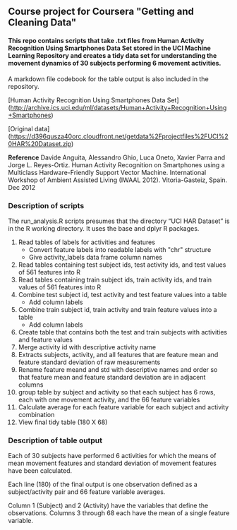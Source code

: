 ## **Course project for Coursera "Getting and Cleaning Data"**  

#### This repo contains scripts that take .txt files from Human Activity Recognition Using Smartphones Data Set stored in the UCI Machine Learning Repository and creates a tidy data set for understanding the movement dynamics of 30 subjects performing 6 movement activities.  

A markdown file codebook for the table output is also included in the repository.

[Human Activity Recognition Using Smartphones Data Set] (http://archive.ics.uci.edu/ml/datasets/Human+Activity+Recognition+Using+Smartphones)  

[Original data] (https://d396qusza40orc.cloudfront.net/getdata%2Fprojectfiles%2FUCI%20HAR%20Dataset.zip)  

**Reference** Davide Anguita, Alessandro Ghio, Luca Oneto, Xavier Parra and Jorge L. Reyes-Ortiz. Human Activity Recognition on Smartphones using a Multiclass Hardware-Friendly Support Vector Machine. International Workshop of Ambient Assisted Living (IWAAL 2012). Vitoria-Gasteiz, Spain. Dec 2012  

### **Description of scripts**  

The run_analysis.R scripts presumes that the directory “UCI HAR Dataset” is in the R working directory. It uses the base and dplyr R packages.  

1. Read tables of labels for activities and features
	+ Convert feature labels into readable labels with "chr" structure
	+ Give activity_labels data frame column names
2. Read tables containing test subject ids, test activity ids, and test values of 561 features into R
3. Read tables containing train subject ids, train activity ids, and train values of 561 features into R
4. Combine test subject id, test activity and test feature values into a table
	+ Add column labels
5. Combine train subject id, train activity and train feature values into a table
	+ Add column labels
6. Create table that contains both the test and train subjects with activities and feature values
7. Merge activity id with descriptive activity name
8. Extracts subjects, activity, and all features that are feature mean and feature standard deviation of raw measurements
9. Rename feature meand and std with descriptive names and order so that feature mean and feature standard deviation are in adjacent columns
10. group table by subject and activity so that each subject has 6 rows, each with one movement activity, and the 66 feature variables
11. Calculate average for each feature variable for each subject and activity combination
12. View final tidy table (180 X 68)  

### Description of table output

Each of 30 subjects have performed 6 activities for which the means of mean movement features and standard deviation of movement features have been calculated.  

Each line (180) of the final output is one observation defined as a subject/activity pair and 66 feature variable averages.  

Column 1 (Subject) and 2 (Activity) have the variables that define the observations. Columns 3 through 68 each have the mean of a single feature variable.

